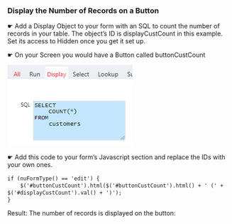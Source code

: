 ### Display the Number of Records on a Button

☛  Add a Display Object to your form with an SQL to count the number of records in your table. The object’s ID is displayCustCount in this example. Set its access to Hidden once you get it set up.

☛  On your Screen​ you would have a Button​ called buttonCustCount

<p align="left">
  <img src="screenshots/display_object_count.png" width="282">
</p>

☛  Add this code to your form’s Javascript section and replace the IDs with your own ones.

```
if (nuFormType() == 'edit') {
    $('#buttonCustCount').html($('#buttonCustCount').html() + ' (' + $('#displayCustCount').val() + ')');
}
```

Result: The number of records is displayed on the button:
